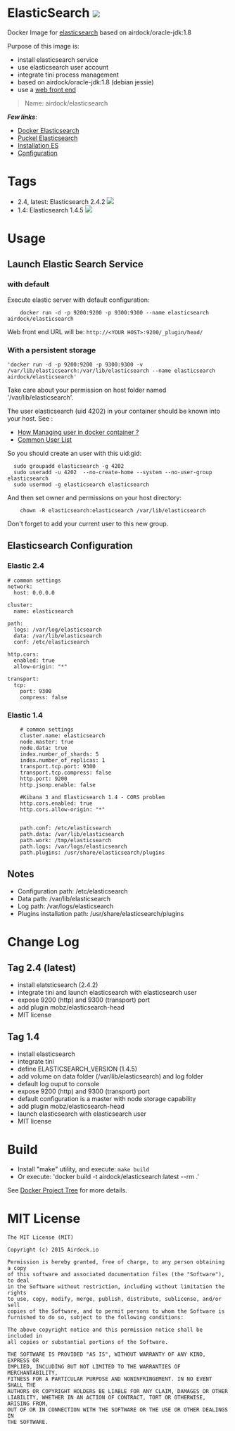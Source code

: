 # ElasticSearch [![](https://images.microbadger.com/badges/image/airdock/elasticsearch:latest.svg)](https://microbadger.com/images/airdock/elasticsearch:latest "Get your own image badge on microbadger.com")
Docker Image for [elasticsearch](http://www.elasticsearch.com/) based on airdock/oracle-jdk:1.8


Purpose of this image is:

- install elasticsearch service
- use elasticsearch user account
- integrate tini process management
- based on airdock/oracle-jdk:1.8 (debian jessie)
- use a [web front end](https://github.com/mobz/elasticsearch-head)

> Name: airdock/elasticsearch


***Few links***:

- [Docker Elasticsearch](https://github.com/dockerfile/elasticsearch)
- [Puckel Elasticsearch](https://github.com/puckel/dockerfiles)
- [Installation ES](http://www.elasticsearch.org/guide/en/elasticsearch/reference/current/setup-repositories.html)
- [Configuration](http://elasticsearch.org/guide/en/elasticsearch/reference/current/setup-configuration.html)


# Tags

- 2.4, latest: Elasticsearch 2.4.2 [![](https://images.microbadger.com/badges/image/airdock/elasticsearch:2.4.svg)](https://microbadger.com/images/airdock/elasticsearch:2.4 "Get your own image badge on microbadger.com")
- 1.4: Elasticsearch 1.4.5 [![](https://images.microbadger.com/badges/image/airdock/elasticsearch:1.4.svg)](https://microbadger.com/images/airdock/elasticsearch:1.4 "Get your own image badge on microbadger.com")


# Usage

## Launch Elastic Search Service

### with default

Execute elastic server with default configuration:
```
	docker run -d -p 9200:9200 -p 9300:9300 --name elasticsearch airdock/elasticsearch
```

Web front end URL will be: ```http://<YOUR HOST>:9200/_plugin/head/```


### With a persistent storage

	'docker run -d -p 9200:9200 -p 9300:9300 -v /var/lib/elasticsearch:/var/lib/elasticsearch --name elasticsearch airdock/elasticsearch'

Take care about your permission on host folder named '/var/lib/elasticsearch'.

The user elasticsearch (uid 4202) in your container should be known into your host.
See :
* [How Managing user in docker container ?](https://github.com/airdock-io/docker-base/wiki/How-Managing-user-in-docker-container)
* [Common User List](https://github.com/airdock-io/docker-base/wiki/Common-User-List)

So you should create an user with this uid:gid:

```
  sudo groupadd elasticsearch -g 4202
  sudo useradd -u 4202  --no-create-home --system --no-user-group elasticsearch
  sudo usermod -g elasticsearch elasticsearch
```

And then set owner and permissions on your host directory:

```
	chown -R elasticsearch:elasticsearch /var/lib/elasticsearch
```

Don't forget to add your current user to this new group.



## Elasticsearch Configuration

### Elastic 2.4

```
# common settings
network:
  host: 0.0.0.0

cluster:
  name: elasticsearch

path:
  logs: /var/log/elasticsearch
  data: /var/lib/elasticsearch
  conf: /etc/elasticsearch

http.cors:
  enabled: true
  allow-origin: "*"

transport:
  tcp:
    port: 9300
    compress: false
```

### Elastic 1.4

```
	# common settings
	cluster.name: elasticsearch
	node.master: true
	node.data: true
	index.number_of_shards: 5
	index.number_of_replicas: 1
	transport.tcp.port: 9300
	transport.tcp.compress: false
	http.port: 9200
	http.jsonp.enable: false

	#Kibana 3 and Elasticsearch 1.4 - CORS problem
	http.cors.enabled: true
	http.cors.allow-origin: "*"


	path.conf: /etc/elasticsearch
	path.data: /var/lib/elasticsearch
	path.work: /tmp/elasticsearch
	path.logs: /var/logs/elasticsearch
	path.plugins: /usr/share/elasticsearch/plugins
```

## Notes

- Configuration path: /etc/elasticsearch
- Data path: /var/lib/elasticsearch
- Log path: /var/logs/elasticsearch
- Plugins installation path: /usr/share/elasticsearch/plugins

# Change Log

## Tag 2.4 (latest)

- install elatsticsearch (2.4.2)
- integrate tini and launch elasticsearch with elasticsearch user
- expose 9200 (http) and 9300 (transport) port
- add plugin mobz/elasticsearch-head
- MIT license

## Tag 1.4

- install elasticsearch
- integrate tini
- define ELASTICSEARCH_VERSION (1.4.5)
- add volume on data folder (/var/lib/elasticsearch) and log folder
- default log ouput to console
- expose 9200 (http) and 9300 (transport) port
- default configuration is a master with node storage capability
- add plugin mobz/elasticsearch-head
- launch elasticsearch with elasticsearch user
- MIT license


# Build

- Install "make" utility, and execute: `make build`
- Or execute: 'docker build -t airdock/elasticsearch:latest --rm .'

See [Docker Project Tree](https://github.com/airdock-io/docker-base/wiki/Docker-Project-Tree) for more details.


# MIT License

```
The MIT License (MIT)

Copyright (c) 2015 Airdock.io

Permission is hereby granted, free of charge, to any person obtaining a copy
of this software and associated documentation files (the "Software"), to deal
in the Software without restriction, including without limitation the rights
to use, copy, modify, merge, publish, distribute, sublicense, and/or sell
copies of the Software, and to permit persons to whom the Software is
furnished to do so, subject to the following conditions:

The above copyright notice and this permission notice shall be included in
all copies or substantial portions of the Software.

THE SOFTWARE IS PROVIDED "AS IS", WITHOUT WARRANTY OF ANY KIND, EXPRESS OR
IMPLIED, INCLUDING BUT NOT LIMITED TO THE WARRANTIES OF MERCHANTABILITY,
FITNESS FOR A PARTICULAR PURPOSE AND NONINFRINGEMENT. IN NO EVENT SHALL THE
AUTHORS OR COPYRIGHT HOLDERS BE LIABLE FOR ANY CLAIM, DAMAGES OR OTHER
LIABILITY, WHETHER IN AN ACTION OF CONTRACT, TORT OR OTHERWISE, ARISING FROM,
OUT OF OR IN CONNECTION WITH THE SOFTWARE OR THE USE OR OTHER DEALINGS IN
THE SOFTWARE.
```

